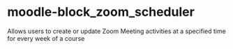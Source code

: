 # moodle-block_zoom_scheduler
Allows users to create or update Zoom Meeting activities at a specified time for every week of a course

